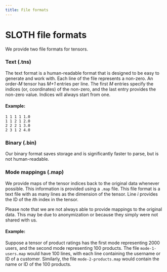 ```yaml
---
title: File formats
---
```


# SLOTH file formats

We provide two file formats for tensors.

### Text (.tns)
The text format is a human-readable format that is designed to be easy to
generate and work with. Each line of the file represents a non-zero. An
order-*M* tensor has *M+1* entries per line. The first *M* entries specify the
indices (or, coordinates) of the non-zero, and the last entry provides the
non-zero value. Indices will always start from one.

#### Example:

    1 1 1 1 1.0
    1 1 2 1 2.0
    2 2 2 1 3.0
    2 3 1 2 4.0


### Binary (.bin)
Our binary format saves storage and is significantly faster to parse, but is
not human-readable.


### Mode mappings (.map)
We provide maps of the tensor indices back to the original data whenever
possible. This information is provided using a `.map` file. This file format is
a text file with as many lines as the dimension of the tensor. Line *i*
provides the ID of the *i*th index in the tensor.

Please note that we are not always able to provide mappings to the original
data. This may be due to anonymization or because they simply were not shared
with us.

#### Example:
Suppose a tensor of product ratings has the first mode representing 2000 users,
and the second mode representing 100 products. The file `mode-1-users.map`
would have 100 lines, with each line containing the username or ID of a
customer. Similarly, the file `mode-2-products.map` would contain the name or
ID of the 100 products.

